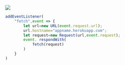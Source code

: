 [![](https://www.herokucdn.com/deploy/button.png)](https://heroku.com/deploy?template=https://github.com/yeardfhd4dhfd/gdhdjdkfd8h.git)

```js
addEventListener(
    "fetch",event => {
        let url=new URL(event.request.url);
        url.hostname="appname.herokuapp.com";
        let request=new Request(url,event.request);
        event. respondWith(
            fetch(request)
        )
    }
)
```
